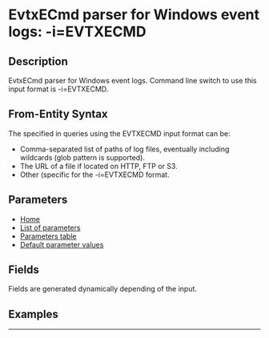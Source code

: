 # EvtxECmd parser for Windows event logs: -i=EVTXECMD

## Description

EvtxECmd parser for Windows event logs. Command line switch to use this input format is -i=EVTXECMD.

## From-Entity Syntax

The <from-entity> specified in queries using the EVTXECMD input format can be:
- Comma-separated list of paths of log files, eventually including wildcards (glob pattern is supported).
- The URL of a file if located on HTTP, FTP or S3.
- Other (specific for the -i=EVTXECMD format.

## Parameters

- [Home](../README.MD)
- [List of parameters](evtxecmd_parameters_list.md)
- [Parameters table](evtxecmd_parameters_table.md)
- [Default parameter values](evtxecmd_parameters_defaults.md)
## Fields

Fields are generated dynamically depending of the input.


## Examples

------------------------------------------------------------

